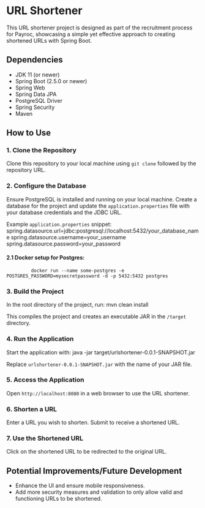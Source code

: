 # URL Shortener

This URL shortener project is designed as part of the recruitment process for Payroc, showcasing a simple yet effective approach to creating shortened URLs with Spring Boot.

## Dependencies

- JDK 11 (or newer)
- Spring Boot (2.5.0 or newer)
- Spring Web
- Spring Data JPA
- PostgreSQL Driver
- Spring Security
- Maven

## How to Use

### 1. Clone the Repository
Clone this repository to your local machine using `git clone` followed by the repository URL.

### 2. Configure the Database
Ensure PostgreSQL is installed and running on your local machine. Create a database for the project and update the `application.properties` file with your database credentials and the JDBC URL.

Example `application.properties` snippet:
spring.datasource.url=jdbc:postgresql://localhost:5432/your_database_name
spring.datasource.username=your_username
spring.datasource.password=your_password

#### 2.1 Docker setup for Postgres:
`         docker run --name some-postgres -e POSTGRES_PASSWORD=mysecretpassword -d -p 5432:5432 postgres`

### 3. Build the Project
In the root directory of the project, run:
mvn clean install

This compiles the project and creates an executable JAR in the `/target` directory.

### 4. Run the Application
Start the application with:
java -jar target/urlshortener-0.0.1-SNAPSHOT.jar

Replace `urlshortener-0.0.1-SNAPSHOT.jar` with the name of your JAR file.

### 5. Access the Application
Open `http://localhost:8080` in a web browser to use the URL shortener.

### 6. Shorten a URL
Enter a URL you wish to shorten. Submit to receive a shortened URL.

### 7. Use the Shortened URL
Click on the shortened URL to be redirected to the original URL.

## Potential Improvements/Future Development

- Enhance the UI and ensure mobile responsiveness.
- Add more security measures and validation to only allow valid and functioning URLs to be shortened.